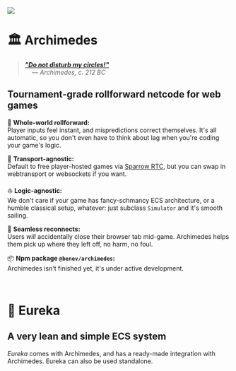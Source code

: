 
![](https://i.imgur.com/JNCvW1J.png)

# 🏛️ Archimedes

> [***"Do not disturb my circles!"***](https://en.wikipedia.org/wiki/Noli_turbare_circulos_meos!)  
> &nbsp; &nbsp; — *Archimedes, c. 212 BC*  

## Tournament-grade rollforward netcode for web games

🔮 **Whole-world rollforward:**  
Player inputs feel instant, and mispredictions correct themselves. It's all automatic, so you don't even have to think about lag when you're coding your game's logic.

🚚 **Transport-agnostic:**  
Default to free player-hosted games via [Sparrow RTC](https://github.com/benevolent-games/sparrow), but you can swap in webtransport or websockets if you want.

⛵ **Logic-agnostic:**  
We don't care if your game has fancy-schmancy ECS architecture, or a humble classical setup, whatever: just subclass `Simulator` and it's smooth sailing.

🛟 **Seamless reconnects:**  
Users *will* accidentally close their browser tab mid-game. Archimedes helps them pick up where they left off, no harm, no foul.

📦 **Npm package `@benev/archimedes`:**  
Archimedes isn't finished yet, it's under active development.

<br/>

# 🏺 Eureka

## A very lean and simple ECS system

*Eureka* comes with Archimedes, and has a ready-made integration with Archimedes. Eureka can also be used standalone.

